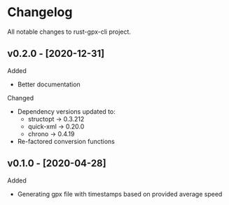 # Changelog

All notable changes to rust-gpx-cli project.

## v0.2.0 - [2020-12-31]

Added
* Better documentation

Changed
* Dependency versions updated to:
  * structopt -> 0.3.212
  * quick-xml -> 0.20.0
  * chrono -> 0.4.19
* Re-factored conversion functions

## v0.1.0 - [2020-04-28]

Added
* Generating gpx file with timestamps based on provided average speed